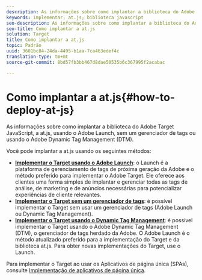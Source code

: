 ```yaml
---
description: As informações sobre como implantar a biblioteca do Adobe Target JavaScript, a at.js, usando o Adobe Launch, sem um gerenciador de tags ou usando o Adobe Dynamic Tag Management (DTM).
keywords: implementar; at.js; biblioteca javascript
seo-description: As informações sobre como implantar a biblioteca do Adobe Target JavaScript, a at.js, usando o Adobe Launch, sem um gerenciador de tags ou usando o Adobe Dynamic Tag Management (DTM).
seo-title: Como implantar a at.js
solution: Target
title: Como implantar a at.js
topic: Padrão
uuid: 3601bc84-24da-4495-b1aa-7ca463edef4c
translation-type: tm+mt
source-git-commit: 8bd57fb3bb467d8dae50535b6c367995f2acabac

---
```



# Como implantar a at.js{#how-to-deploy-at-js}

As informações sobre como implantar a biblioteca do Adobe Target JavaScript, a at.js, usando o Adobe Launch, sem um gerenciador de tags ou usando o Adobe Dynamic Tag Management (DTM).

Você pode implantar a at.js usando os seguintes métodos:

* **[Implementar o Target usando o Adobe Launch](/help/c-implementing-target/c-implementing-target-for-client-side-web/how-to-deployatjs/cmp-implementing-target-using-adobe-launch.md)**: o Launch é a plataforma de gerenciamento de tags de próxima geração da Adobe e o método preferido para implementar o Adobe Target. Ele oferece aos clientes uma forma simples de implantar e gerenciar todas as tags de análise, de marketing e de anúncios necessárias para potencializar experiências de cliente relevantes.
* **[Implementar o Target sem um gerenciador de tags](/help/c-implementing-target/c-implementing-target-for-client-side-web/how-to-deployatjs/implementing-target-without-a-tag-manager.md)**: é possível implementar o Target sem usar um gerenciador de tags (Adobe Launch ou Dynamic Tag Management).
* **[Implementar o Target usando o Dynamic Tag Management](/help/c-implementing-target/c-implementing-target-for-client-side-web/how-to-deployatjs/implementing-target-using-dynamic-tag-management.md)**: é possível implementar o Target usando o Adobe Dynamic Tag Management (DTM), o gerenciador de tags herdado da Adobe. O Adobe Launch é o método atualizado preferido para a implementação do Target e da biblioteca at.js. Para obter novas implementações do Target, use o Launch.

Para implementar o Target ao usar os Aplicativos de página única (SPAs), consulte [Implementação de aplicativos de página única](/help/c-implementing-target/c-implementing-target-for-client-side-web/how-to-deployatjs/target-atjs-single-page-application.md).
